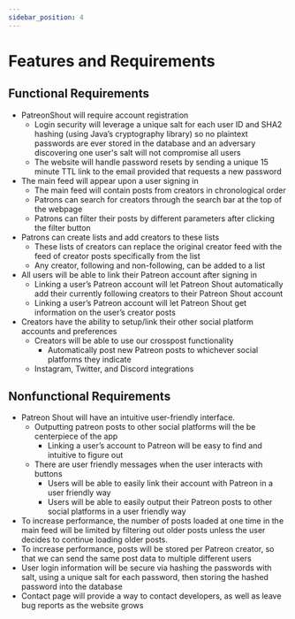 ```yaml
---
sidebar_position: 4
---
```


# Features and Requirements

## Functional Requirements
- PatreonShout will require account registration  
  - Login security will leverage a unique salt for each user ID and SHA2 hashing (using Java’s cryptography library) so no plaintext passwords are ever stored in the database and an adversary discovering one user's salt will not compromise all users
  - The website will handle password resets by sending a unique 15 minute TTL link to the email provided that requests a new password
- The main feed will appear upon a user signing in  
  - The main feed will contain posts from creators in chronological order
  - Patrons can search for creators through the search bar at the top of the webpage
  - Patrons can filter their posts by different parameters after clicking the filter button
- Patrons can create lists and add creators to these lists
  - These lists of creators can replace the original creator feed with the feed of creator posts specifically from the list
  - Any creator, following and non-following, can be added to a list
- All users will be able to link their Patreon account after signing in
  - Linking a user’s Patreon account will let Patreon Shout automatically add their currently following creators to their Patreon Shout account
  - Linking a user’s Patreon account will let Patreon Shout get information on the user’s creator posts
- Creators have the ability to setup/link their other social platform accounts and preferences
  - Creators will be able to use our crosspost functionality
    - Automatically post new Patreon posts to whichever social platforms they indicate
  - Instagram, Twitter, and Discord integrations


## Nonfunctional Requirements
- Patreon Shout will have an intuitive user-friendly interface.
  - Outputting patreon posts to other social platforms will the be centerpiece of the app
    - Linking a user’s account to Patreon will be easy to find and intuitive to figure out
  - There are user friendly messages when the user interacts with buttons
    - Users will be able to easily link their account with Patreon in a user friendly way
    - Users will be able to easily output their Patreon posts to other social platforms in a user friendly way
- To increase performance, the number of posts loaded at one time in the main feed will be limited by filtering out older posts unless the user decides to continue   loading older posts.
- To increase performance, posts will be stored per Patreon creator, so that we can send the same post data to multiple different users
- User login information will be secure via hashing the passwords with salt, using a unique salt for each password, then storing the hashed password into the database
- Contact page will provide a way to contact developers, as well as leave bug reports as the website grows
